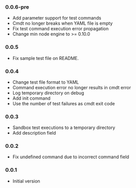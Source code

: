 ### 0.0.6-pre
* Add parameter support for test commands
* Cmdt no longer breaks when YAML file is empty
* Fix test command execution error propagation
* Change min node engine to >= 0.10.0

### 0.0.5
* Fix sample test file on README.

### 0.0.4
* Change test file format to YAML
* Command execution error no longer results in cmdt error
* Log temporary directory on debug
* Add init command
* Use the number of test failures as cmdt exit code

### 0.0.3
* Sandbox test executions to a temporary directory
* Add description field

### 0.0.2
* Fix undefined command due to incorrect command field

### 0.0.1
* Initial version
